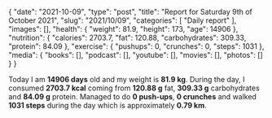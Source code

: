 {
    "date": "2021-10-09",
    "type": "post",
    "title": "Report for Saturday 9th of October 2021",
    "slug": "2021\/10\/09",
    "categories": [
        "Daily report"
    ],
    "images": [],
    "health": {
        "weight": 81.9,
        "height": 173,
        "age": 14906
    },
    "nutrition": {
        "calories": 2703.7,
        "fat": 120.88,
        "carbohydrates": 309.33,
        "protein": 84.09
    },
    "exercise": {
        "pushups": 0,
        "crunches": 0,
        "steps": 1031
    },
    "media": {
        "books": [],
        "podcast": [],
        "youtube": [],
        "movies": [],
        "photos": []
    }
}

Today I am <strong>14906 days</strong> old and my weight is <strong>81.9 kg</strong>. During the day, I consumed <strong>2703.7 kcal</strong> coming from <strong>120.88 g</strong> fat, <strong>309.33 g</strong> carbohydrates and <strong>84.09 g</strong> protein. Managed to do <strong>0 push-ups</strong>, <strong>0 crunches</strong> and walked <strong>1031 steps</strong> during the day which is approximately <strong>0.79 km</strong>.